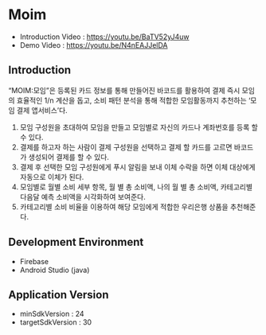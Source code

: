 # Moim
- Introduction Video : https://youtu.be/BaTV52yJ4uw <br />
- Demo Video : https://youtu.be/N4nEAJJelDA <br />

## Introduction
“MOIM:모임”은 등록된 카드 정보를 통해 만들어진 바코드를 활용하여 결제 즉시 모임의 효율적인 1/n 계산을 돕고, 소비 패턴 분석을 통해 적합한 모임활동까지 추천하는 ‘모임 결제 앱서비스’다.

1. 모임 구성원을 초대하여 모임을 만들고 모임별로 자신의 카드나 계좌번호를 등록 할 수 있다.
2. 결제를 하고자 하는 사람이 결제 구성원을 선택하고 결제 할 카드를 고르면 바코드가 생성되어 결제를 할 수 있다.
3. 결제 후 선택한 모임 구성원에게 푸시 알림을 보내 이체 수락을 하면 이체 대상에게 자동으로 이체가 된다.
4. 모임별로 월별 소비 세부 항목, 월 별 총 소비액, 나의 월 별 총 소비액, 카테고리별 다음달 예측 소비액을 시각화하여 보여준다.
5. 카테고리별 소비 비율을 이용하여 해당 모임에게 적합한 우리은행 상품을 추천해준다.

## Development Environment
- Firebase
- Android Studio (java)

## Application Version
- minSdkVersion : 24
- targetSdkVersion : 30
